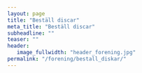 ```yaml
---
layout: page
title: "Beställ discar"
meta_title: "Beställ discar"
subheadline: ""
teaser: ""
header:
   image_fullwidth: "header_forening.jpg"
permalink: "/forening/bestall_diskar/"
---
```

